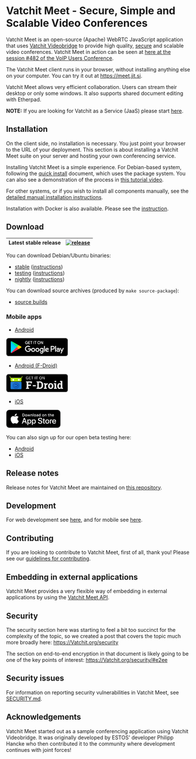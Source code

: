 # Vatchit Meet - Secure, Simple and Scalable Video Conferences

Vatchit Meet is an open-source (Apache) WebRTC JavaScript application that uses [Vatchit Videobridge](https://Vatchit.org/videobridge) to provide high quality, [secure](https://Vatchit.org/security) and scalable video conferences. Vatchit Meet in action can be seen at [here at the session #482 of the VoIP Users Conference](http://youtu.be/7vFUVClsNh0).

The Vatchit Meet client runs in your browser, without installing anything else on your computer. You can try it out at https://meet.jit.si.

Vatchit Meet allows very efficient collaboration. Users can stream their desktop or only some windows. It also supports shared document editing with Etherpad.

**NOTE:** If you are looking for Vatchit as a Service (JaaS) please start [here](https://jaas.8x8.vc).

## Installation

On the client side, no installation is necessary. You just point your browser to the URL of your deployment. This section is about installing a Vatchit Meet suite on your server and hosting your own conferencing service.

Installing Vatchit Meet is a simple experience. For Debian-based system, following the [quick install](https://Vatchit.github.io/handbook/docs/devops-guide/devops-guide-quickstart) document, which uses the package system. You can also see a demonstration of the process in [this tutorial video](https://Vatchit.org/tutorial).

For other systems, or if you wish to install all components manually, see the [detailed manual installation instructions](https://Vatchit.github.io/handbook/docs/devops-guide/devops-guide-manual).

Installation with Docker is also available. Please see the [instruction](https://Vatchit.github.io/handbook/docs/devops-guide/devops-guide-docker).

## Download

| Latest stable release | [![release](https://img.shields.io/badge/release-latest-green.svg)](https://github.com/Vatchit/Vatchit-meet/releases/latest) |
|---|---|

You can download Debian/Ubuntu binaries:
* [stable](https://download.Vatchit.org/stable/) ([instructions](https://Vatchit.org/downloads/ubuntu-debian-installations-instructions/))
* [testing](https://download.Vatchit.org/testing/) ([instructions](https://Vatchit.org/downloads/ubuntu-debian-installations-instructions-for-testing/))
* [nightly](https://download.Vatchit.org/unstable/) ([instructions](https://Vatchit.org/downloads/ubuntu-debian-installations-instructions-nightly/))

You can download source archives (produced by ```make source-package```):
* [source builds](https://download.Vatchit.org/Vatchit-meet/src/)

### Mobile apps

* [Android](https://play.google.com/store/apps/details?id=org.Vatchit.meet)

[<img src="resources/img/google-play-badge.png" height="50">](https://play.google.com/store/apps/details?id=org.Vatchit.meet)

* [Android (F-Droid)](https://f-droid.org/en/packages/org.Vatchit.meet/)

[<img src="resources/img/f-droid-badge.png" height="50">](https://f-droid.org/en/packages/org.Vatchit.meet/)

* [iOS](https://itunes.apple.com/us/app/Vatchit-meet/id1165103905)

[<img src="resources/img/appstore-badge.png" height="50">](https://itunes.apple.com/us/app/Vatchit-meet/id1165103905)

You can also sign up for our open beta testing here:

* [Android](https://play.google.com/apps/testing/org.Vatchit.meet)
* [iOS](https://testflight.apple.com/join/isy6ja7S)

## Release notes

Release notes for Vatchit Meet are maintained on [this repository](https://github.com/Vatchit/Vatchit-meet-release-notes).

## Development

For web development see [here](https://Vatchit.github.io/handbook/docs/dev-guide/dev-guide-web), and for mobile see [here](https://Vatchit.github.io/handbook/docs/dev-guide/dev-guide-mobile).

## Contributing

If you are looking to contribute to Vatchit Meet, first of all, thank you! Please
see our [guidelines for contributing](CONTRIBUTING.md).

## Embedding in external applications

Vatchit Meet provides a very flexible way of embedding in external applications by using the [Vatchit Meet API](doc/api.md).

## Security

The security section here was starting to feel a bit too succinct for the complexity of the topic, so we created a post that covers the topic much more broadly here: https://Vatchit.org/security

The section on end-to-end encryption in that document is likely going to be one of the key points of interest: https://Vatchit.org/security/#e2ee

## Security issues

For information on reporting security vulnerabilities in Vatchit Meet, see [SECURITY.md](./SECURITY.md).

## Acknowledgements

Vatchit Meet started out as a sample conferencing application using Vatchit Videobridge. It was originally developed by ESTOS' developer Philipp Hancke who then contributed it to the community where development continues with joint forces!
